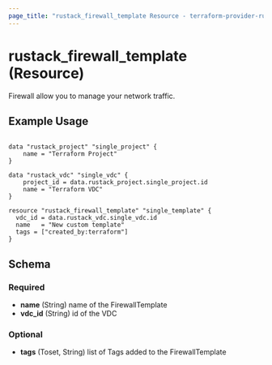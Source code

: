 ```yaml
---
page_title: "rustack_firewall_template Resource - terraform-provider-rustack"
---
```

# rustack_firewall_template (Resource)

Firewall allow you to manage your network traffic.

## Example Usage

```hcl

data "rustack_project" "single_project" {
    name = "Terraform Project"
}

data "rustack_vdc" "single_vdc" {
    project_id = data.rustack_project.single_project.id
    name = "Terraform VDC"
}

resource "rustack_firewall_template" "single_template" {
  vdc_id = data.rustack_vdc.single_vdc.id
  name   = "New custom template"
  tags = ["created_by:terraform"]
}

```

## Schema

### Required

- **name** (String) name of the FirewallTemplate
- **vdc_id** (String) id of the VDC

### Optional

- **tags** (Toset, String) list of Tags added to the FirewallTemplate
